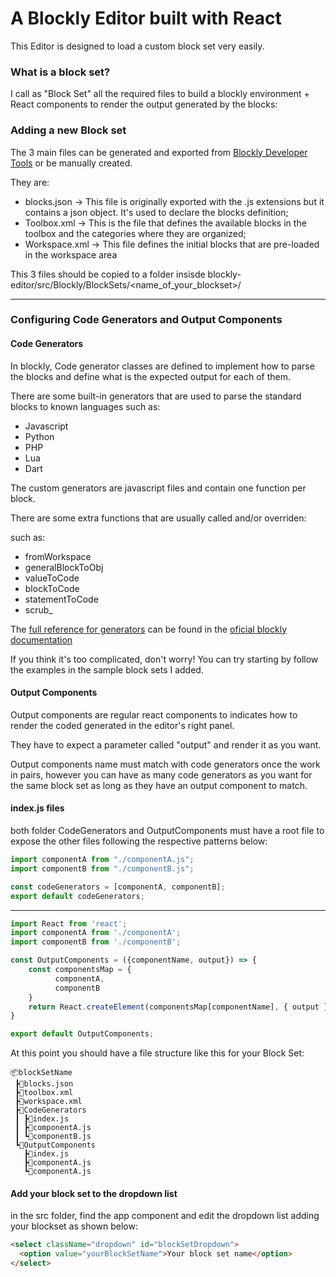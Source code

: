 # A Blockly Editor built with React 

This Editor is designed to load a custom block set very easily.

### What is a block set?

I call as "Block Set" all the required files to build a blockly environment + React components to render the output generated by the blocks:

### Adding a new Block set

The 3 main files can be generated and exported from [Blockly Developer Tools](https://blockly-demo.appspot.com/static/demos/blockfactory/index.html) or be manually created.

They are:
* blocks.json -> This file is originally exported with the .js extensions but it contains a json object. It's used to declare the blocks definition;
* Toolbox.xml -> This is the file that defines the available blocks in the toolbox and the categories where they are organized;
* Workspace.xml -> This file defines the initial blocks that are pre-loaded in the workspace area

This 3 files should be copied to a folder insisde blockly-editor/src/Blockly/BlockSets/<name_of_your_blockset>/

---

### Configuring Code Generators and Output Components

#### Code Generators 

In blockly, Code generator classes are defined to implement how to parse the blocks and define what is the expected output for each of them.

There are some built-in generators that are used to parse the standard blocks to known languages such as:

* Javascript
* Python
* PHP
* Lua
* Dart

The custom generators are javascript files and contain one function per block.  

There are some extra functions that are usually called and/or overriden:

such as: 
* fromWorkspace 
* generalBlockToObj
* valueToCode  
* blockToCode
* statementToCode
* scrub_

The [full reference for generators](https://developers.google.com/blockly/reference/js/Blockly.Generator) can be found in the [oficial blockly documentation](https://developers.google.com/blockly) 

If you think it's too complicated, don't worry! You can try starting by follow the examples in the sample block sets I added.

#### Output Components

Output components are regular react components to indicates how to render the coded generated in the editor's right panel.

They have to expect a parameter called "output" and render it as you want.

Output components name must match with code generators once the work in pairs, however you can have as many code generators as you want for the same block set as long as they have an output component to match.

#### index.js files

both folder CodeGenerators and OutputComponents must have a root file to expose the other files following the respective patterns below:

  ```javascript
  import componentA from "./componentA.js";
  import componentB from "./componentB.js";

  const codeGenerators = [componentA, componentB];
  export default codeGenerators;
  ```
---
  ```javascript
  import React from 'react';
  import componentA from './componentA';
  import componentB from './componentB';
 
  const OutputComponents = ({componentName, output}) => {
      const componentsMap = {
            componentA,
            componentB
      }
      return React.createElement(componentsMap[componentName], { output })
  }

  export default OutputComponents;
  ```
  
  At this point you should have a file structure like this for your Block Set:
 
 ```
 📦blockSetName
  ┣📜blocks.json
  ┣📜toolbox.xml
  ┣📜workspace.xml   
  ┣📂CodeGenerators
  ┃ ┣📜index.js
  ┃ ┣📜componentA.js
  ┃ ┗📜componentB.js
  ┗📂OutputComponents
    ┣📜index.js
    ┣📜componentA.js
    ┗📜componentA.js
```

#### Add your block set to the dropdown list

in the src folder, find the app component and edit the dropdown list adding your blockset as shown below:

```html
<select className="dropdown" id="blockSetDropdown">
  <option value="yourBlockSetName">Your block set name</option>
</select>
```
  
